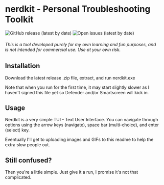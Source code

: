 # nerdkit - Personal Troubleshooting Toolkit
![GitHub release (latest by date)](https://img.shields.io/github/v/release/Zerrissen/nerdkit?style=flat-square) ![Open issues (latest by date)](https://img.shields.io/github/issues/Zerrissen/nerdkit?style=flat-square)
###### This is a tool developed purely for my own learning and fun purposes, and is not intended for commercial use. Use at your own risk. ######

## Installation
Download the latest release .zip file, extract, and run nerdkit.exe

Note that when you run for the first time, it may start slightly slower as I haven't signed this file yet so Defender and/or Smartscreen will kick in.

## Usage
Nerdkit is a very simple TUI - Text User Interface.
You can navigate through options using the arrow keys (navigate), space bar (multi-choice), and enter (select) key.

Eventually I'll get to uploading images and GIFs to this readme to help the extra slow people out.

## Still confused?
Then you're a little simple. Just give it a run, I promise it's not that complicated.
